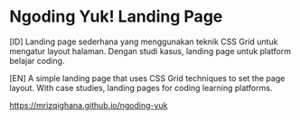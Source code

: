 # Ngoding Yuk! Landing Page
[ID] Landing page sederhana yang menggunakan teknik CSS Grid untuk mengatur layout halaman. Dengan studi kasus, landing page untuk platform belajar coding.


[EN] A simple landing page that uses CSS Grid techniques to set the page layout. With case studies, landing pages for coding learning platforms.


https://mrizqighana.github.io/ngoding-yuk
